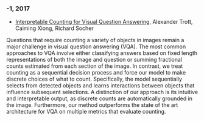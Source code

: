### -1, 2017
- [Interpretable Counting for Visual Question Answering](http://arxiv.org/abs/1712.08697v1), Alexander Trott, Caiming Xiong, Richard Socher

Questions that require counting a variety of objects in images remain a major
challenge in visual question answering (VQA). The most common approaches to VQA
involve either classifying answers based on fixed length representations of
both the image and question or summing fractional counts estimated from each
section of the image. In contrast, we treat counting as a sequential decision
process and force our model to make discrete choices of what to count.
Specifically, the model sequentially selects from detected objects and learns
interactions between objects that influence subsequent selections. A
distinction of our approach is its intuitive and interpretable output, as
discrete counts are automatically grounded in the image. Furthermore, our
method outperforms the state of the art architecture for VQA on multiple
metrics that evaluate counting.


